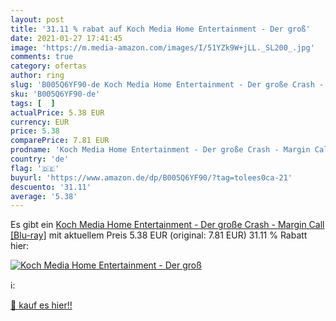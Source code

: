 ```yaml
---
layout: post
title: '31.11 % rabat auf Koch Media Home Entertainment - Der groß'
date: 2021-01-27 17:41:45
image: 'https://m.media-amazon.com/images/I/51YZk9W+jLL._SL200_.jpg'
comments: true
category: ofertas
author: ring
slug: 'B005Q6YF90-de Koch Media Home Entertainment - Der große Crash - Margin...'
sku: 'B005Q6YF90-de'
tags: [  ]
actualPrice: 5.38 EUR
currency: EUR
price: 5.38
comparePrice: 7.81 EUR
prodname: 'Koch Media Home Entertainment - Der große Crash - Margin Call [Blu-ray]'
country: 'de'
flag: '🇩🇪'
buyurl: 'https://www.amazon.de/dp/B005Q6YF90/?tag=tolees0ca-21'
descuento: '31.11'
average: '5.38'
---
```


Es gibt ein [Koch Media Home Entertainment - Der große Crash - Margin Call [Blu-ray]](https://www.amazon.de/dp/B005Q6YF90/?tag=tolees0ca-21) mit aktuellem Preis 5.38 EUR (original: 7.81 EUR) 31.11 % Rabatt hier:

[![Koch Media Home Entertainment - Der groß](https://m.media-amazon.com/images/I/51YZk9W+jLL._SL200_.jpg)](https://www.amazon.de/dp/B005Q6YF90/?tag=tolees0ca-21)

ℹ️:


[🛒 kauf es hier!!](https://www.amazon.de/dp/B005Q6YF90/?tag=tolees0ca-21)
